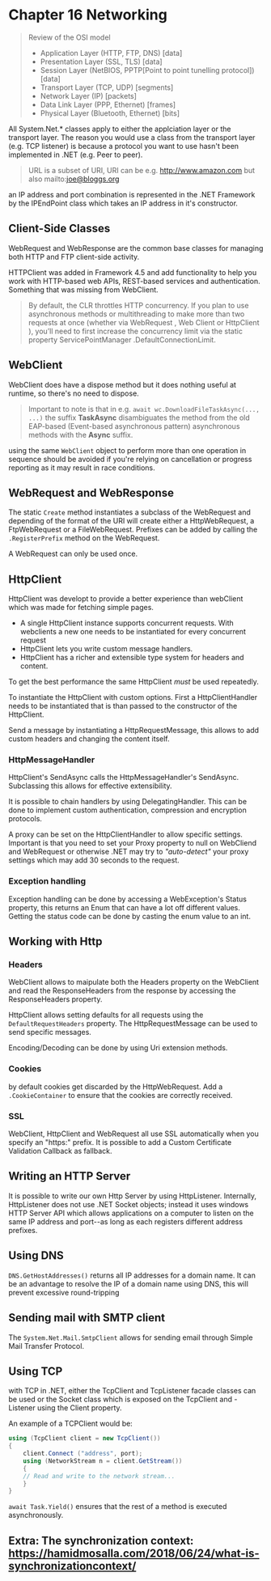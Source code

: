 # Chapter 16 Networking

> Review of the OSI model
> - Application Layer (HTTP, FTP, DNS) [data]
> - Presentation Layer (SSL, TLS) [data]
> - Session Layer (NetBIOS, PPTP[Point to point tunelling protocol]) [data]
> - Transport Layer (TCP, UDP) [segments]
> - Network Layer (IP) [packets]
> - Data Link Layer (PPP, Ethernet) [frames]
> - Physical Layer (Bluetooth, Ethernet) [bits]

All System.Net.* classes apply to either the applciation layer or the transport layer. The reason you would use a class from the transport layer (e.g. TCP listener) is because a protocol you want to use hasn't been implemented in .NET (e.g. Peer to peer).

> URL is a subset of URI, URI can be e.g. http://www.amazon.com but also mailto:joe@bloggs.org

an IP address and port combination is represented in the .NET Framework by the IPEndPoint class which takes an IP address in it's constructor.

## Client-Side Classes

WebRequest and WebResponse are the common base classes for managing both HTTP and FTP client-side activity.

HTTPClient was added in Framework 4.5 and add functionality to help you work with HTTP-based web APIs, REST-based services and authentication. Something that was missing from WebClient.

> By default, the CLR throttles HTTP concurrency. If you plan
to use asynchronous methods or multithreading to make
more than two requests at once (whether via WebRequest , Web
Client or HttpClient ), you’ll need to first increase the concurrency limit via the static property ServicePointManager
.DefaultConnectionLimit.

## WebClient

WebClient does have a dispose method but it does nothing useful at runtime, so there's no need to dispose.

> Important to note is that in e.g. ```await wc.DownloadFileTaskAsync(..., ...)``` the suffix **TaskAsync** disambiguates the method from the old EAP-based (Event-based asynchronous pattern) asynchronous methods with the **Async** suffix.

using the same ```WebClient``` object to perform more than one operation in sequence should be avoided if you're relying on cancellation or progress reporting as it may result in race conditions.

## WebRequest and WebResponse

The static ```Create``` method instantiates a subclass of the WebRequest and depending of the format of the URI will create either a HttpWebRequest, a FtpWebRequest or a FileWebRequest.
Prefixes can be added by calling the ```.RegisterPrefix``` method on the WebRequest.

A WebRequest can only be used once.

## HttpClient

HttpClient was developt to provide a better experience than webClient which was made for fetching simple pages. 

- A single HttpClient instance supports concurrent requests. With webclients a new one needs to be instantiated for every concurrent request
- HttpClient lets you write custom message handlers.
- HttpClient has a richer and extensible type system for headers and content.

To get the best performance the same HttpClient *must* be used repeatedly.

To instantiate the HttpClient with custom options. First a HttpClientHandler needs to be instantiated that is than passed to the constructor of the HttpClient.

Send a message by instantiating a HttpRequestMessage, this allows to add custom headers and changing the content itself.

### HttpMessageHandler

HttpClient's SendAsync calls the HttpMessageHandler's SendAsync. Subclassing this allows for effective extensibility.

It is possible to chain handlers by using DelegatingHandler. This can be done to implement custom authentication, compression and encryption protocols. 

A proxy can be set on the HttpClientHandler to allow specific settings. Important is that you need to set your Proxy property to null on WebCliend and WebRequest or otherwise .NET may try to *"auto-detect"* your proxy settings which may add 30 seconds to the request.

### Exception handling

Exception handling can be done by accessing a WebException's Status property, this returns an Enum that can have a lot off different values. Getting the status code can be done by casting the enum value to an int.

## Working with Http

### Headers

WebClient allows to maipulate both the Headers property on the WebClient and read the ResponseHeaders from the response by accessing the ResponseHeaders property.

HttpClient allows setting defaults for all requests using the ```DefaultRequestHeaders``` property. The HttpRequestMessage can be used to send specific messages.

Encoding/Decoding can be done by using Uri extension methods.

### Cookies

by default cookies get discarded by the HttpWebRequest. Add a ```.CookieContainer``` to ensure that the cookies are correctly received.

### SSL

WebClient, HttpClient and WebRequest all use SSL automatically when you specify an "https:" prefix. It is possible to add a Custom Certificate Validation Callback as fallback.

## Writing an HTTP Server

It is possible to write our own Http Server by using HttpListener. Internally, HttpListener does not use .NET Socket objects; instead it uses windows HTTP Server API which allows applications on a computer to listen on the same IP address and port--as long as each registers different address prefixes. 

## Using DNS

```DNS.GetHostAddresses()``` returns all IP addresses for a domain name. It can be an advantage to resolve the IP of a domain name using DNS, this will prevent excessive round-tripping

## Sending mail with SMTP client

The ```System.Net.Mail.SmtpClient``` allows for sending email through Simple Mail Transfer Protocol.

## Using TCP

with TCP in .NET, either the TcpClient and TcpListener facade classes can be used or the Socket class which is exposed on the TcpClient and -Listener using the Client property.

An example of a TCPClient would be:

```csharp
using (TcpClient client = new TcpClient())
{
    client.Connect ("address", port);
    using (NetworkStream n = client.GetStream())
    {
    // Read and write to the network stream...
    }
}

```

```await Task.Yield()``` ensures that the rest of a method is executed asynchronously.



## Extra: The synchronization context: https://hamidmosalla.com/2018/06/24/what-is-synchronizationcontext/


